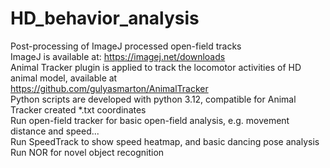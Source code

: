 # HD_behavior_analysis
Post-processing of ImageJ processed open-field tracks  
ImageJ is available at: https://imagej.net/downloads  
Animal Tracker plugin is applied to track the locomotor activities of HD animal model, available at  
https://github.com/gulyasmarton/AnimalTracker  
Python scripts are developed with python 3.12, compatible for Animal Tracker created *.txt coordinates  
Run open-field tracker for basic open-field analysis, e.g. movement distance and speed...  
Run SpeedTrack to show speed heatmap, and basic dancing pose analysis  
Run NOR for novel object recognition  

